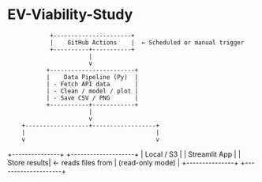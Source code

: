# EV-Viability-Study
                +----------------------+
                |    GitHub Actions    |  ← Scheduled or manual trigger
                +----------+-----------+
                           |
                           v
               +------------------------+
               |    Data Pipeline (Py)  |
               | - Fetch API data       |
               | - Clean / model / plot |
               | - Save CSV / PNG       |
               +-----------+------------+
                           |
                           v
        +------------------+------------------+
        |                                     |
        v                                     v
+---------------+                    +--------------------+
|   Local / S3  |                    |   Streamlit App    |
|  Store results| ← reads files from |  (read-only mode)  |
+---------------+                    +--------------------+
